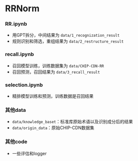 # RRNorm

### RR.ipynb
* 用GPT拆分，中间结果为 `data/1_recognization_result`
* 规则识别和筛选，重组结果为 `data/2_restructure_result`
### recall.ipynb
* 召回模型训练，训练数据集为 `data/CHIP-CDN-RR`
* 召回预测，召回结果为 `data/3_recall_result`
### selection.ipynb
* 精排模型训练和预测，训练数据是召回结果

### 其他data
* `data/knowledge_baset`：标准库原始术语以及识别成分后的结果
* `data/origin_data`：原始CHIP-CDN数据集


### 其他code
* 一些评估和logger
